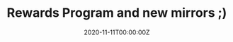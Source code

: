 ---
title: "Rewards Program and new mirrors ;)"
link_onion: http://vworp2mspe566cws.onion/to/dread/b8a5bcc8ad
date: 2020-11-11T00:00:00Z
source: /d/CarrotHosting
tags:
- carrothosting
image_header:
---